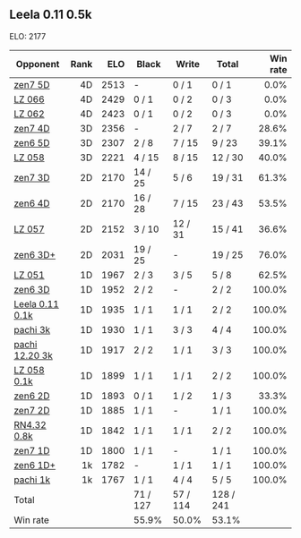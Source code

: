 ## Leela 0.11 0.5k ##

ELO: 2177

Opponent | Rank | ELO | Black | Write | Total | Win rate
---------|-----:|----:|-------|-------|-------|-------:
[zen7 5D](zen7%205D.md) | 4D | 2513 | - | 0 / 1 | 0 / 1 | 0.0%
[LZ 066](LZ%20066.md) | 4D | 2429 | 0 / 1 | 0 / 2 | 0 / 3 | 0.0%
[LZ 062](LZ%20062.md) | 4D | 2423 | 0 / 1 | 0 / 2 | 0 / 3 | 0.0%
[zen7 4D](zen7%204D.md) | 3D | 2356 | - | 2 / 7 | 2 / 7 | 28.6%
[zen6 5D](zen6%205D.md) | 3D | 2307 | 2 / 8 | 7 / 15 | 9 / 23 | 39.1%
[LZ 058](LZ%20058.md) | 3D | 2221 | 4 / 15 | 8 / 15 | 12 / 30 | 40.0%
[zen7 3D](zen7%203D.md) | 2D | 2170 | 14 / 25 | 5 / 6 | 19 / 31 | 61.3%
[zen6 4D](zen6%204D.md) | 2D | 2170 | 16 / 28 | 7 / 15 | 23 / 43 | 53.5%
[LZ 057](LZ%20057.md) | 2D | 2152 | 3 / 10 | 12 / 31 | 15 / 41 | 36.6%
[zen6 3D+](zen6%203D+.md) | 2D | 2031 | 19 / 25 | - | 19 / 25 | 76.0%
[LZ 051](LZ%20051.md) | 1D | 1967 | 2 / 3 | 3 / 5 | 5 / 8 | 62.5%
[zen6 3D](zen6%203D.md) | 1D | 1952 | 2 / 2 | - | 2 / 2 | 100.0%
[Leela 0.11 0.1k](Leela%200.11%200.1k.md) | 1D | 1935 | 1 / 1 | 1 / 1 | 2 / 2 | 100.0%
[pachi 3k](pachi%203k.md) | 1D | 1930 | 1 / 1 | 3 / 3 | 4 / 4 | 100.0%
[pachi 12.20 3k](pachi%2012.20%203k.md) | 1D | 1917 | 2 / 2 | 1 / 1 | 3 / 3 | 100.0%
[LZ 058 0.1k](LZ%20058%200.1k.md) | 1D | 1899 | 1 / 1 | 1 / 1 | 2 / 2 | 100.0%
[zen6 2D](zen6%202D.md) | 1D | 1893 | 0 / 1 | 1 / 2 | 1 / 3 | 33.3%
[zen7 2D](zen7%202D.md) | 1D | 1885 | 1 / 1 | - | 1 / 1 | 100.0%
[RN4.32 0.8k](RN4.32%200.8k.md) | 1D | 1842 | 1 / 1 | 1 / 1 | 2 / 2 | 100.0%
[zen7 1D](zen7%201D.md) | 1D | 1800 | 1 / 1 | - | 1 / 1 | 100.0%
[zen6 1D+](zen6%201D+.md) | 1k | 1782 | - | 1 / 1 | 1 / 1 | 100.0%
[pachi 1k](pachi%201k.md) | 1k | 1767 | 1 / 1 | 4 / 4 | 5 / 5 | 100.0%
Total | | | 71 / 127 | 57 / 114 | 128 / 241 | 
Win rate| | | 55.9% | 50.0% | 53.1% | 
